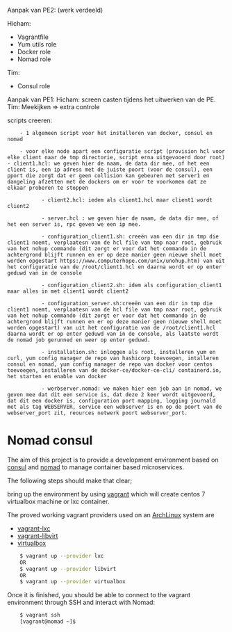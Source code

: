 Aanpak van PE2: (werk verdeeld)

Hicham:
  - Vagrantfile
  - Yum utils role
  - Docker role
  - Nomad role
  
Tim:
  - Consul role






Aanpak van PE1:
Hicham: screen casten tijdens het uitwerken van de PE.
Tim: Meekijken => extra controle


scripts creeren:

		- 1 algemeen script voor het installeren van docker, consul en nomad

		- voor elke node apart een configuratie script (provision hcl voor elke client naar de tmp directorie, script erna uitgevooerd door root)												- client1.hcl: we geven hier de naam, de data dir mee, of het een client is, een ip adress met de juiste poort (voor de consul), een pport die zorgt dat er geen collision kan gebeuren met server1 en dangeling afzetten met de dockers om er voor te voorkomen dat ze elkaar proberen te stoppen
		
               - client2.hcl: iedem als client1.hcl maar client1 wordt client2
		
               - server.hcl : we geven hier de naam, de data dir mee, of het een server is, rpc geven we een ip mee.
		
               - configuration_client1.sh: creeën van een dir in tmp die client1 noemt, verplaatesn van de hcl file van tmp naar root, gebruik van het nohup commando (dit zorgt er voor dat het commando in de achtergrond blijft runnen en er op deze manier geen nieuwe shell moet worden opgestart https://www.computerhope.com/unix/unohup.htm) van uit het configuratie van de /root/client1.hcl en daarna wordt er op enter geduwd van in de console
		
               - configuration_client2.sh: idem als configuration_client1 maar alles in met client1 wordt client2
		
               - configuration_server.sh:creeën van een dir in tmp die client1 noemt, verplaatesn van de hcl file van tmp naar root, gebruik van het nohup commando (dit zorgt er voor dat het commando in de achtergrond blijft runnen en er op deze manier geen nieuwe shell moet worden opgestart) van uit het configuratie van de /root/client1.hcl daarna wordt er op enter geduwd van in de console, als laatste wordt de nomad job gerunned en weer op enter geduwd.
		
               - installation.sh: inloggen als root, installeren yum en curl, yum config manager de repo van hashicorp toevoegen, intalleren consul en nomad, yum config manager de repo van docker voor centos toevoegen, installeren van de docker-ce/docker-ce-cli/ containerd.io, het starten en enable van docker
		
               - werbserver.nomad: we maken hier een job aan in nomad, we geven mee dat dit een service is, dat deze 2 keer wordt uitgevoerd, dat dit een docker is, configuration port mapping, logging journald met als tag WEBSERVER, service een webserver is en op de poort van de webserver_port zit, reources netwerk poort webserver_port.



# Nomad consul

The aim of this project is to provide a development environment based on [consul](https://www.consul.io) and [nomad](https://www.nomadproject.io) to manage container based microservices.

The following steps should make that clear;

bring up the environment by using [vagrant](https://www.vagrantup.com) which will create centos 7 virtualbox machine or lxc container.

The proved working vagrant providers used on an [ArchLinux](https://www.archlinux.org/) system are
* [vagrant-lxc](https://github.com/fgrehm/vagrant-lxc)
* [vagrant-libvirt](https://github.com/vagrant-libvirt/)
* [virtualbox](https://www.virtualbox.org/)

```bash
    $ vagrant up --provider lxc
    OR
    $ vagrant up --provider libvirt
    OR
    $ vagrant up --provider virtualbox
```

Once it is finished, you should be able to connect to the vagrant environment through SSH and interact with Nomad:

```bash
    $ vagrant ssh
    [vagrant@nomad ~]$
```
